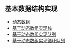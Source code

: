 <!--
 * @Author: 27
 * @LastEditors: 27
 * @Date: 2020-03-01 17:43:04
 * @LastEditTime: 2020-03-02 19:02:14
 * @FilePath: /Algorithms_Note/数据结构与算法基础学习/learn_datastructure_algorithm.md
 * @description: type some description
 -->
## 基本数据结构实现
- [动态数组]()
- [基于动态数组实现栈]()
- [基于动态数组实现队列]()
- [基于动态数组实现循环队列]()

